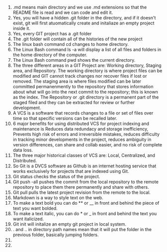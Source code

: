 1. .md means main directory and we use .md extensions so that the README file is read and we can code and edit it. 
2. Yes, you will have a hidden .git folder in the directory, and if it doesn't exist, git will first atuomatically create and initaliaze an empty project inside it.  
3. Yes, every GIT project has a .git folder  
4. The .git folder will contain all of the histories of the new project  
5. The linux bash command cd changes to home directory.
6. The Linux Bash command ls -a will display a list of all files and folders in the home directory of the computer.
7. The Linux Bash command pwd shows the current directory.
8. The three different areas in a GIT Project are: Working directory, Staging area, and Repository. The working directory is where project files can be modified and GIT cannot track changes nor recover files if lost or removed. The staging area is where files modified can be later committed permanenmently to the repository that stores information about what will go into the next commit to the repository; this is known as the index. The Repository or .git directory is a permanent part of the staged filed and they can be extracted for review or further development.
9. A VCS is a software that records changes to a file or set of files over time so that specific versions can be recalled later.
10. 6 major benefits for using distributed VCS for project indexing and maintenance is Reduces data redundacy and storage inefficiency, Prevents high risk of errors and irreversible mistakes, reduces difficulty in tracking minor developments in the project, reduces ambiguity in version differences, can share and collab easier, and no risk of complete data loss.
11.  The three major historical classes of VCS are: Local, Centralized, and Distributed.
12.  So Git is a DVCS software as Github is an internet hosting service that works exclusively for projects that are indexed using Git.
13.  Git status checks the status of the project.
14.  Git push -all pushes the commit from the local repository to the remote repository to place them there permanently and share with others.
15.  Git pull pulls the latest project revision from the remote to the local.
16.  Markdown is a way to style text on the web.
17.  To make a text bold you can do ** or __ in front and behind the piece of text you want bolded.
18.  To make a text italic, you can do * or _ in front and behind the text you want italicized.
19.  Git init will initalize an empty git project in local system.
20.  . and .. in directory path names mean that it will put the folder in the previous folder, basically jumping folders.
21.  
22.  
